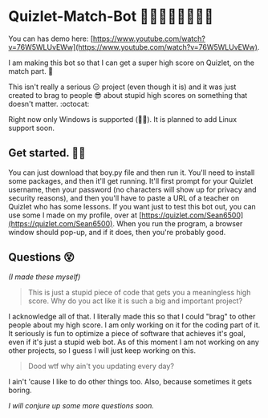# Quizlet-Match-Bot 🎅🎄🎁🔔🎅🎄🎁🔔

You can has demo here: [https://www.youtube.com/watch?v=76W5WLUvEWw](https://www.youtube.com/watch?v=76W5WLUvEWw).

I am making this bot so that I can get a super high score on Quizlet, on the match part. 🚀

This isn't really a serious 😑 project (even though it is) and it was just created to brag to people 😎 about stupid high scores on something that doesn't matter. :octocat:

Right now only Windows is supported (🐧😥). It is planned to add Linux support soon.

## Get started. 💪👏


You can just download that boy.py file and then run it. You'll need to install some packages, and then it'll get running. It'll first prompt for your Quizlet username, then your password (no characters will show up for privacy and security reasons), and then you'll have to paste a URL of a teacher on Quizlet who has some lessons. If you want just to test this bot out, you can use some I made on my profile, over at [https://quizlet.com/Sean6500](https://quizlet.com/Sean6500). When you run the program, a browser window should pop-up, and if it does, then you're probably good.

## Questions 😵


*(I made these myself)*

> This is just a stupid piece of code that gets you a meaningless high score. Why do you act like it is such a big and important project?

I acknowledge all of that. I literally made this so that I could "brag" to other people about my high score. I am only working on it for the coding part of it. It seriously is fun to optimize a piece of software that achieves it's goal, even if it's just a stupid web bot. As of this moment I am not working on any other projects, so I guess I will just keep working on this.

> Dood wtf why ain't you updating every day?

I ain't 'cause I like to do other things too. Also, because sometimes it gets boring.

*I will conjure up some more questions soon.*

